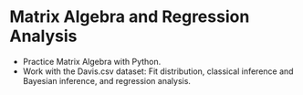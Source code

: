 # Matrix Algebra and Regression Analysis

- Practice Matrix Algebra with Python.
- Work with the Davis.csv dataset: Fit distribution, classical inference and Bayesian inference, and regression analysis.






